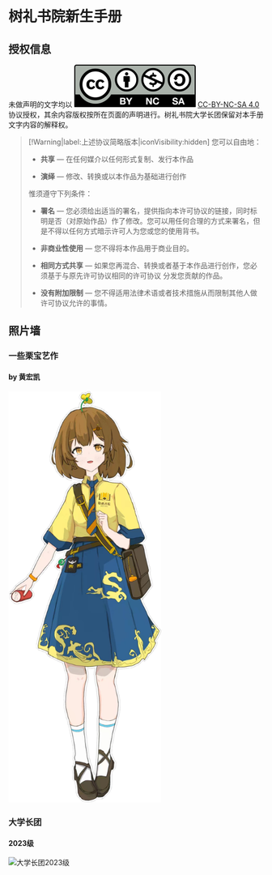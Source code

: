 # 树礼书院新生手册

<!-- ## What's this? -->

## 授权信息
未做声明的文字均以 ![cc-by-nc-sa](res/img/mainpage/by-nc-sa.svg) [CC-BY-NC-SA 4.0](https://creativecommons.org/licenses/by-nc-sa/4.0/deed.zh) 协议授权，其余内容版权按所在页面的声明进行。树礼书院大学长团保留对本手册文字内容的解释权。

> [!Warning|label:上述协议简略版本|iconVisibility:hidden]
> 您可以自由地：
> 
> - **共享** — 在任何媒介以任何形式复制、发行本作品
> 
> - **演绎** — 修改、转换或以本作品为基础进行创作
>
> 惟须遵守下列条件：
>
> - **署名** — 您必须给出适当的署名，提供指向本许可协议的链接，同时标明是否（对原始作品）作了修改。您可以用任何合理的方式来署名，但是不得以任何方式暗示许可人为您或您的使用背书。
>
> - **非商业性使用** — 您不得将本作品用于商业目的。
>
> - **相同方式共享** — 如果您再混合、转换或者基于本作品进行创作，您必须基于与原先许可协议相同的许可协议 分发您贡献的作品。
>
> - **没有附加限制** — 您不得适用法律术语或者技术措施从而限制其他人做许可协议允许的事情。

## 照片墙
### 一些栗宝艺作
#### by 黄宏凯
<img src="res/img/mainpage/LiBaoArt_byHuangHongKai.png" alt="栗宝艺作" width="60%">

### 大学长团
#### 2023级
![大学长团2023级](res/img/mainpage/Seniors_2023.jpg)